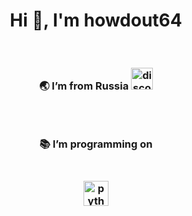 <h1 align="center">Hi 👋, I'm howdout64</h1> <br />
<h3 align="center">🌏 I’m from Russia
  <img width="35" alt="discord" src="https://cdn-icons-png.flaticon.com/512/3670/3670157.png">
  <h3 align="center"> <br />
<h3 align="center">📚 I’m programming on <h3 align="center"> <br />
<img width="40" alt="python" src="https://upload.wikimedia.org/wikipedia/commons/thumb/c/c3/Python-logo-notext.svg/1869px-Python-logo-notext.svg.png">
